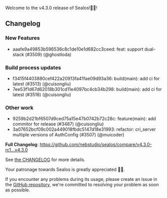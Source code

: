 Welcome to the v4.3.0 release of Sealos!🎉🎉!



## Changelog
### New Features
* aaafe9a49853b596536c8c1de10e1d682cc3ceed: feat: support dual-stack (#3509) (@ghostloda)
### Build process updates
* f3415f4403880cef422a20913fa41fae09d93a36: build(main): add ci for latest (#3513) (@cuisongliu)
* 7ee53f1d67d62018b301cd11e4097bc4cb34b298: build(main): add ci for latest (#3516) (@cuisongliu)
### Other work
* 9259b2d21bf6507d9ced75a15e47b0742b72c28c: feature(main): add commitor for release (#3487) (@cuisongliu)
* 3a07652bcf09c002a449018fbdc5147d18e31993: refactor: cri_server multiple versions of AuthConfig (#3507) (@muicoder)

**Full Changelog**: https://github.com/nebstudio/sealos/compare/v4.3.0-rc1...v4.3.0

See [the CHANGELOG](https://github.com/nebstudio/sealos/blob/main/CHANGELOG/CHANGELOG.md) for more details.

Your patronage towards Sealos is greatly appreciated 🎉🎉.

If you encounter any problems during its usage, please create an issue in the [GitHub repository](https://github.com/nebstudio/sealos), we're committed to resolving your problem as soon as possible.
